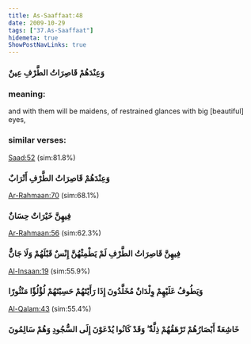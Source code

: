 ```yaml
---
title: As-Saaffaat:48
date: 2009-10-29
tags: ["37.As-Saaffaat"]
hidemeta: true 
ShowPostNavLinks: true 
---
```

### وَعِنْدَهُمْ قَاصِرَاتُ الطَّرْفِ عِينٌ
### meaning: 
and with them will be maidens, of restrained glances with big [beautiful] eyes,
### similar verses: 

[Saad:52](/38/52) (sim:81.8%)

### وَعِنْدَهُمْ قَاصِرَاتُ الطَّرْفِ أَتْرَابٌ

[Ar-Rahmaan:70](/55/70) (sim:68.1%)

### فِيهِنَّ خَيْرَاتٌ حِسَانٌ

[Ar-Rahmaan:56](/55/56) (sim:62.3%)

### فِيهِنَّ قَاصِرَاتُ الطَّرْفِ لَمْ يَطْمِثْهُنَّ إِنْسٌ قَبْلَهُمْ وَلَا جَانٌّ

[Al-Insaan:19](/76/19) (sim:55.9%)

### وَيَطُوفُ عَلَيْهِمْ وِلْدَانٌ مُخَلَّدُونَ إِذَا رَأَيْتَهُمْ حَسِبْتَهُمْ لُؤْلُؤًا مَنْثُورًا

[Al-Qalam:43](/68/43) (sim:55.4%)

### خَاشِعَةً أَبْصَارُهُمْ تَرْهَقُهُمْ ذِلَّةٌ ۖ وَقَدْ كَانُوا يُدْعَوْنَ إِلَى السُّجُودِ وَهُمْ سَالِمُونَ
